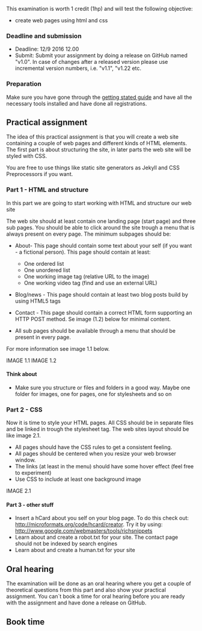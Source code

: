 This examination is worth 1 credit (1hp) and will test the following objective:
- create web pages using html and css

### Deadline and submission
* Deadline: 12/9 2016 12.00
* Submit: Submit your assignment by doing a release on GitHub named "v1.0". In case of changes after a released version please use incremental version numbers, i.e. "v1.1", "v1.22 etc.

### Preparation
Make sure you have gone through the [getting stated guide](https://coursepress.lnu.se/kurs/introduction-to-web-programming/getting-started/) and have all the necessary tools installed and have done all registrations.

## Practical assignment
The idea of this practical assignment is that you will create a web site containing a couple of web pages and different kinds of HTML elements. The first part is about structuring the site, in later parts the web site will be styled with CSS.

You are free to use things like static site generators as Jekyll and CSS Preprocessors if you want.

### Part 1 - HTML and structure
In this part we are going to start working with HTML and structure our web site

The web site should at least contain one landing page (start page) and three sub pages. You should be able to click around the site trough a menu that is always present on every page.
The minimum subpages should be:
* About- This page should contain some text about your self (if you want - a fictional person). This page should contain at least:
  * One ordered list
  * One unordered list
  * One working image tag (relative URL to the image)
  * One working video tag (find and use an external URL)
* Blog/news - This page should contain at least two blog posts build by using HTML5 tags
* Contact - This page should contain a correct HTML form supporting an HTTP POST method. Se image (1.2) below for minimal content.

* All sub pages should be available through a menu that should be present in every page.

For more information see image 1.1 below.

IMAGE 1.1
IMAGE 1.2

#### Think about
* Make sure you structure or files and folders in a good way. Maybe one folder for images, one for pages, one for stylesheets and so on


### Part 2 - CSS

Now it is time to style your HTML pages. All CSS should be in separate files and be linked in trough the stylesheet tag. The web sites layout should be like image 2.1.

* All pages should have the CSS rules to get a consistent feeling.
* All pages should be centered when you resize your web browser window.
* The links (at least in the menu) should have some hover effect (feel free to experiment)
* Use CSS to include at least one background image

IMAGE 2.1

#### Part 3 - other stuff
* Insert a hCard about you self on your blog page. To do this check out: http://microformats.org/code/hcard/creator. Try it by using: http://www.google.com/webmasters/tools/richsnippets
* Learn about and create a robot.txt for your site. The contact page should not be indexed by search engines
* Learn about and create a human.txt for your site

## Oral hearing
The examination will be done as an oral hearing where you get a couple of theoretical questions from this part and also show your practical assignment. You can´t book a time for oral hearing before you are ready with the assignment and have done a release on GitHub.

## Book time
